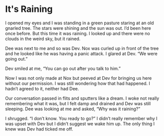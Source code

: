 # It's Raining

I opened my eyes and I was standing in a green pasture staring at an old gnarled tree. The stars were shining and the sun was out. I’d been here once before. But this time it was raining. I looked up and there were no clouds in the weird sky, but it rained.

Dee was next to me and so was Dev. Nox was curled up in front of the tree and he looked like he was having a panic attack. I glared at Dev. “We were going out.”

Dev smiled at me, “You can go out after you talk to him.”

Now I was not only made at Nox but peeved at Dev for bringing us here without our permission. I was still wondering how that had happened. I hadn’t agreed to it, neither had Dee.

Our conversation passed in flits and sputters like a dream. I woke not really remembering what it was, but I felt damp and drained and Dev was still sleeping. Dee was looking at me and asked, “Why was it raining?”

I shrugged. “I don’t know. You ready to go?” I didn’t really remember why I was upset with Dev but I didn’t suggest we wake him up. The only thing I knew was Dev had ticked me off.


